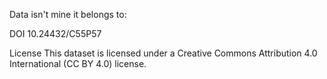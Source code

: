 Data isn't mine it belongs to: 

DOI
10.24432/C55P57


License
This dataset is licensed under a Creative Commons Attribution 4.0 International (CC BY 4.0) license.
